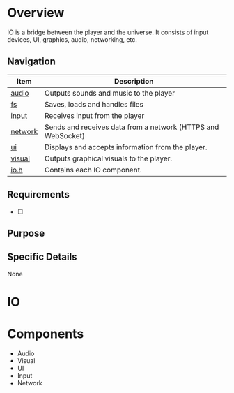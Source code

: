 # Overview

IO is a bridge between the player and the universe. It consists of input devices, UI, graphics, audio, networking, etc.

## Navigation

| Item                 | Description                                                  |
|----------------------|--------------------------------------------------------------|
| [audio](./audio)     | Outputs sounds and music to the player                       |
| [fs](./fs)           | Saves, loads and handles files                               |
| [input](./input)     | Receives input from the player                               |
| [network](./network) | Sends and receives data from a network (HTTPS and WebSocket) |
| [ui](./ui)           | Displays and accepts information from the player.            |
| [visual](./visual)   | Outputs graphical visuals to the player.                     |
| [io.h](./io.h)       | Contains each IO component.                                  |

## Requirements

- [ ] 

## Purpose


## Specific Details

None

# IO


# Components

- Audio
- Visual
- UI
- Input
- Network